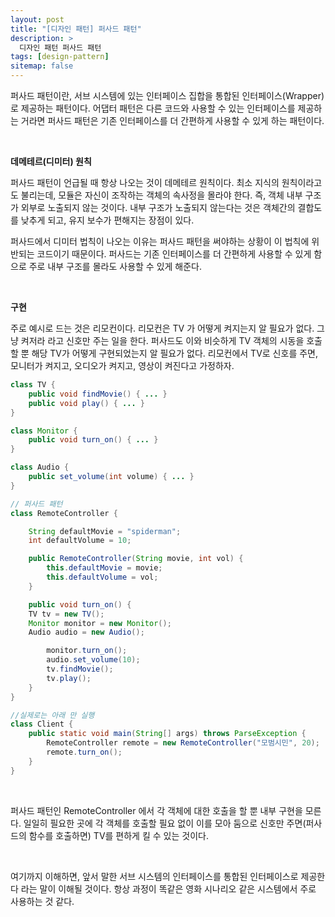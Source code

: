 ```yaml
---
layout: post
title: "[디자인 패턴] 퍼사드 패턴"
description: >
  디자인 패턴 퍼사드 패턴
tags: [design-pattern]
sitemap: false
---
```



퍼사드 패턴이란, 서브 시스템에 있는 인터페이스 집합을 통합된 인터페이스(Wrapper)로 제공하는 패턴이다. 어댑터 패턴은 다른 코드와 사용할 수 있는 인터페이스를 제공하는 거라면 퍼사드 패턴은 기존 인터페이스를 더 간편하게 사용할 수 있게 하는 패턴이다. 

<br>

**데메테르(디미터) 원칙**

퍼사드 패턴이 언급될 때 항상 나오는 것이 데메테르 원칙이다. 최소 지식의 원칙이라고도 불리는데, 모듈은 자신이 조작하는 객체의 속사정을 몰라야 한다. 즉, 객체 내부 구조가 외부로 노출되지 않는 것이다. 내부 구조가 노출되지 않는다는 것은 객체간의 결합도를 낮추게 되고, 유지 보수가 편해지는 장점이 있다.

퍼사드에서 디미터 법칙이 나오는 이유는 퍼사드 패턴을 써야하는 상황이 이 법칙에 위반되는 코드이기 때문이다. 퍼사드는 기존 인터페이스를 더 간편하게 사용할 수 있게 함으로 주로 내부 구조를 몰라도 사용할 수 있게 해준다.

<br>

**구현**

주로 예시로 드는 것은 리모컨이다. 리모컨은 TV 가 어떻게 켜지는지 알 필요가 없다. 그냥 켜저라 라고 신호만 주는 일을 한다. 퍼사드도 이와 비슷하게 TV 객체의 시동을 호출할 뿐 해당 TV가 어떻게 구현되었는지 알 필요가 없다. 리모컨에서 TV로 신호를 주면, 모니터가 켜지고, 오디오가 켜지고, 영상이 켜진다고 가정하자.

```java
class TV {
	public void findMovie() { ... }
	public void play() { ... }
}

class Monitor {
	public void turn_on() { ... }
}

class Audio {
	public set_volume(int volume) { ... }
}

// 퍼사드 패턴
class RemoteController {

	String defaultMovie = "spiderman";
	int defaultVolume = 10;

	public RemoteController(String movie, int vol) {
		this.defaultMovie = movie;
		this.defaultVolume = vol;
	}

	public void turn_on() {
    TV tv = new TV();
    Monitor monitor = new Monitor();
    Audio audio = new Audio();

		monitor.turn_on();
		audio.set_volume(10);
		tv.findMovie();
		tv.play();
	}
}

//실제로는 아래 만 실행
class Client {
	public static void main(String[] args) throws ParseException {
		RemoteController remote = new RemoteController("모범시민", 20);
		remote.turn_on();
	}
}
```

<br>

퍼사드 패턴인 RemoteController 에서 각 객체에 대한 호출을 할 뿐 내부 구현을 모른다. 일일히 필요한 곳에 각 객체를 호출할 필요 없이 이를 모아 둠으로 신호만 주면(퍼사드의 함수를 호출하면) TV를 편하게 킬 수 있는 것이다.

<br>

여기까지 이해하면, 앞서 말한 서브 시스템의 인터페이스를 통합된 인터페이스로 제공한다 라는 말이 이해될 것이다. 항상 과정이 똑같은 영화 시나리오 같은 시스템에서 주로 사용하는 것 같다.

<br>
<br>
